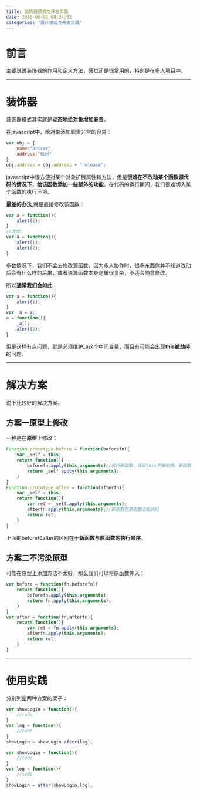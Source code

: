 ```yaml
---
title: 装饰器模式与开发实践
date: 2016-06-02 09:34:52
categories: "设计模式与开发实践"
---
```


# **前言**

主要说说装饰器的作用和定义方法，感觉还是很常用的，特别是在多人项目中。

---

# **装饰器**

装饰器模式其实就是**动态地给对象增加职责**。

在javascript中，给对象添加职责非常的容易：
``` javascript
var obj = {
    name:"brizer",
    address:"杭州"
}
obj.address = obj.address + "netease";

```
javascript中很方便对某个对象扩展属性和方法，但是**很难在不改动某个函数源代码的情况下，给该函数添加一些额外的功能**。在代码的运行期间，我们很难切入某个函数的执行环境。

**最差的办法**,就是直接修改该函数：

``` javascript
var a = function(){
    alert(1);
}
//改成：
var a = function(){
    alert(1);
    alert(2);
}
```

多数情况下，我们不会去修改源函数，因为多人协作时，很多东西你并不知道改动后会有什么样的后果，或者说源函数本身逻辑很复杂，不适合随意修改。

所以**通常我们会如此**：

``` javascript
var a = function(){
    alert(1);
}
var _a = a;
a = function(){
    _a();
    alert(2);
}

```

但是这样有点问题，就是必须维护_a这个中间变量，而且有可能会出现**this被劫持**的问题。

---

# **解决方案**


说下比较好的解决方案。

## **方案一原型上修改**

一种是在**原型**上修改：
``` javascript
Function.prototype.before = function(beforefn){
    var _self = this;
    return function(){
        beforefn.apply(this,arguments)//执行新函数，保证this不被劫持，新函数在原函数之前执行
        return _self.apply(this,arguments);
    }
}
Function.prototype.after = function(afterfn){
    var _self = this;
    return function(){
        var ret = _self.apply(this,arguments);
        afterfn.apply(this,arguments);//新函数在原函数之后执行
        return ret;
    }
}

```

上面的before和after的区别在于**新函数与原函数的执行顺序**。

## **方案二不污染原型**

可能在原型上添加方法不太好，那么我们可以将原函数传入：

``` javascript
var before = function(fn,beforefn){
    return function(){
        beforefn.apply(this,arguments);
        return fn.apply(this,arguments);
    }
}
var after = function(fn,afterfn){
    return function(){
        var ret = fn.apply(this,arguments);
        afterfn.apply(this,arguments);
        return ret;
    }
}
```

---

# **使用实践**

分别列出两种方案的栗子：

``` javascript
var showLogin = function(){
    //todo
}
var log = function(){
	//todo
}
showLogin = showLogin.after(log);

```

``` javascript
var showLogin = function(){
    //todo
}
var log = function(){
	//todo
}
showLogin = after(showLogin,log);


```

